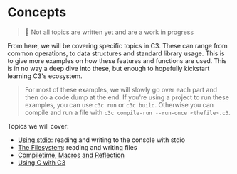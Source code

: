 # Concepts

> 🚧 Not all topics are written yet and are a work in progress

From here, we will be covering specific topics in C3. These can range from common operations, to data structures and standard library usage. This is to give more examples on how these features and functions are used. This is in no way a deep dive into these, but enough to hopefully kickstart learning C3's ecosystem.

> For most of these examples, we will slowly go over each part and then do a code dump at the end. If you're using a project to run these examples, you can use `c3c run` or `c3c build`. Otherwise you can compile and run a file with `c3c compile-run --run-once <thefile>.c3`.

Topics we will cover:
- [Using stdio](): reading and writing to the console with stdio
- [The Filesystem](): reading and writing files
- [Compiletime, Macros and Reflection]()
- [Using C with C3]()
